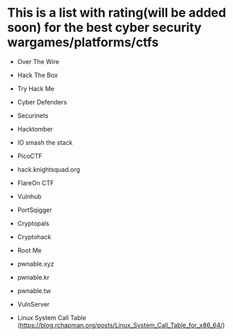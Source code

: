 <H1>This is a list with rating(will be added soon) for the best cyber security wargames/platforms/ctfs</H1>

- Over The Wire<br>

- Hack The Box<br>

- Try Hack Me<br>

- Cyber Defenders<br>

- Securinets<br>

- Hacktomber<br>

- IO smash the stack<br>

- PicoCTF<br>

- hack.knightsquad.org<br>

- FlareOn CTF

- Vulnhub

- PortSqigger

- Cryptopals

- Cryptohack

- Root Me

- pwnable.xyz

- pwnable.kr

- pwnable.tw

- VulnServer

- Linux System Call Table (https://blog.rchapman.org/posts/Linux_System_Call_Table_for_x86_64/)
